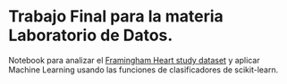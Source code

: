# Trabajo Final para la materia Laboratorio de Datos.
Notebook para analizar el [Framingham Heart study dataset](https://www.kaggle.com/dileep070/heart-disease-prediction-using-logistic-regression) y aplicar Machine Learning usando las funciones de clasificadores de scikit-learn.
